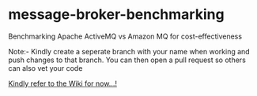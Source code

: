 # message-broker-benchmarking
Benchmarking Apache ActiveMQ vs Amazon MQ for cost-effectiveness

Note:- Kindly create a seperate branch with your name when working and push changes to that branch. You can then open a pull request so others can also vet your code

[Kindly refer to the Wiki for now...!](https://github.com/mnoumanshahzad/message-broker-benchmarking/wiki)

